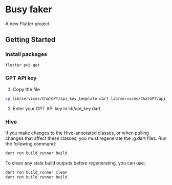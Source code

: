# Busy faker

A new Flutter project

## Getting Started

### Install packages

```bash
flutter pub get
```

### GPT API key

1. Copy the file

```bash
cp lib/services/ChatGPT/api_key_template.dart lib/services/ChatGPT/api_key.dart
```

2. Enter your GPT API key in lib/api_key.dart

### Hive

If you make changes to the Hive-annotated classes, or when pulling changes that affect these classes, you must regenerate the .g.dart files. Run the following command:

```bash
dart run build_runner build
```

To clean any stale build outputs before regenerating, you can use:

```bash
dart run build_runner clean
dart run build_runner build
```
